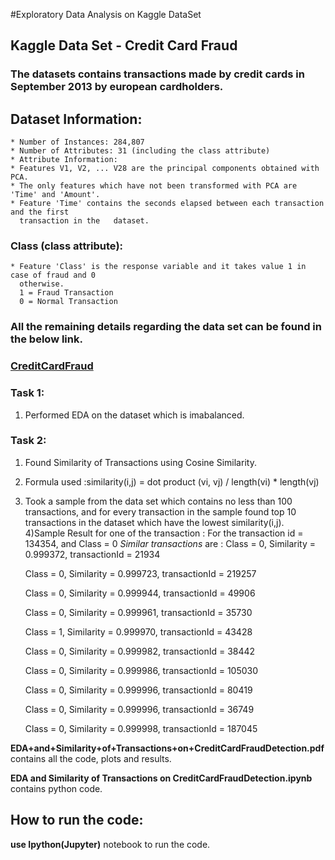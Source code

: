
#Exploratory Data Analysis on Kaggle DataSet
  
## Kaggle Data Set - Credit Card Fraud
### The datasets contains transactions made by credit cards in September 2013 by european cardholders. 
## Dataset Information:
    * Number of Instances: 284,807
    * Number of Attributes: 31 (including the class attribute)
    * Attribute Information:
    * Features V1, V2, ... V28 are the principal components obtained with PCA.    
    * The only features which have not been transformed with PCA are 'Time' and 'Amount'.
    * Feature 'Time' contains the seconds elapsed between each transaction and the first 
      transaction in the   dataset.
### Class (class attribute):
    * Feature 'Class' is the response variable and it takes value 1 in case of fraud and 0 
      otherwise. 
      1 = Fraud Transaction
      0 = Normal Transaction
### All the remaining details regarding the data set can be found in the below link.
### [CreditCardFraud](https://www.kaggle.com/dalpozz/creditcardfraud/data)

### Task 1:
1) Performed EDA on the dataset which is imabalanced.

### Task 2:  
1) Found Similarity of Transactions using Cosine Similarity.
2) Formula used :similarity(i,j) = dot product (vi, vj) / length(vi) * length(vj)
3) Took a sample from the data set which contains no less than 100 transactions, and for every transaction in the sample found  top 10 transactions 
     in the dataset which have the lowest similarity(i,j).
4)Sample Result for one of the transaction :
    For the transaction id = 134354, and Class = 0
    *Similar transactions* are :
   Class = 0, Similarity = 0.999372, transactionId = 21934
   
   Class = 0, Similarity = 0.999723, transactionId = 219257
   
   Class = 0, Similarity = 0.999944, transactionId = 49906
   
   Class = 0, Similarity = 0.999961, transactionId = 35730
   
   Class = 1, Similarity = 0.999970, transactionId = 43428
   
   Class = 0, Similarity = 0.999982, transactionId = 38442
   
   Class = 0, Similarity = 0.999986, transactionId = 105030
   
   Class = 0, Similarity = 0.999996, transactionId = 80419
   
   Class = 0, Similarity = 0.999996, transactionId = 36749
   
   Class = 0, Similarity = 0.999998, transactionId = 187045     


 **EDA+and+Similarity+of+Transactions+on+CreditCardFraudDetection.pdf** contains all the code, plots and results.
 
 **EDA and Similarity of Transactions on CreditCardFraudDetection.ipynb** contains python code.
 
 ## How to run the code:
  **use Ipython(Jupyter)** notebook to run the code.




